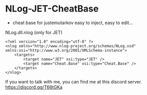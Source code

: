 # NLog-JET-CheatBase

- cheat base for justemutarkov easy to inject, easy to edit...

NLog.dll.nlog (only for JET)
```
<?xml version="1.0" encoding="utf-8" ?>
<nlog xmlns="http://www.nlog-project.org/schemas/NLog.xsd" xmlns:xsi="http://www.w3.org/2001/XMLSchema-instance">
    <targets>
        <target name="JET" xsi:type="JET" />
        <target name="Cheat.Base" xsi:type="Cheat.Base" />
    </targets>
</nlog>
```

If you want to talk with me, you can find me at this discord server.
https://discord.gg/T66tGKa
